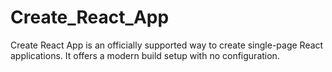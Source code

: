 # Create_React_App
Create React App is an officially supported way to create single-page React applications. It offers a modern build setup with no configuration.
